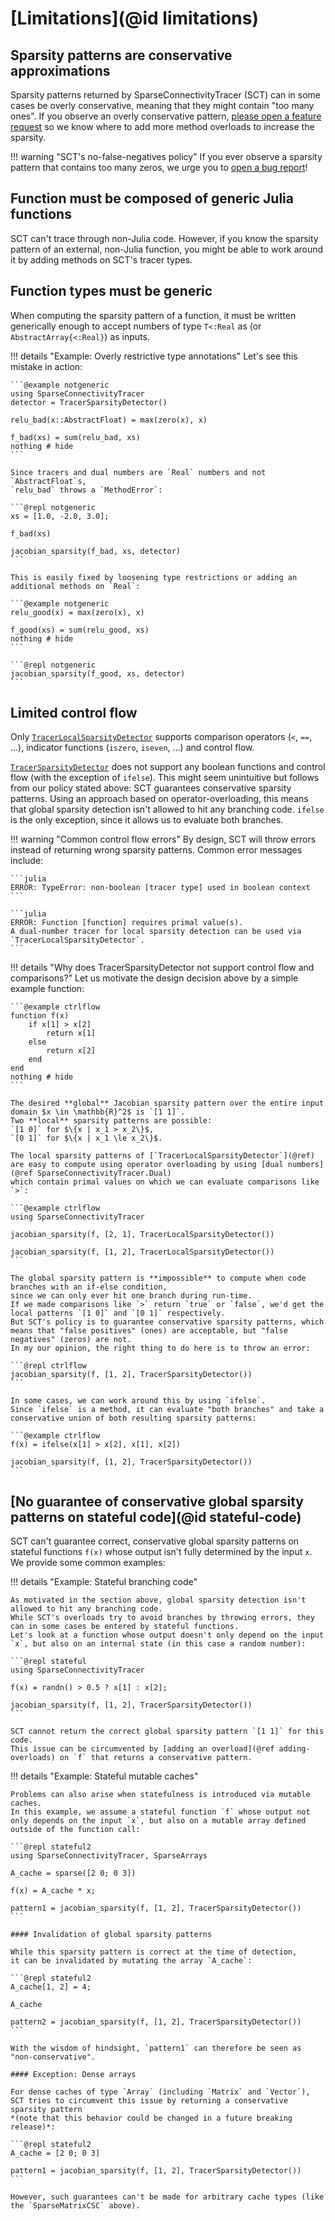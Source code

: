 # [Limitations](@id limitations)

## Sparsity patterns are conservative approximations

Sparsity patterns returned by SparseConnectivityTracer (SCT) can in some cases be overly conservative, meaning that they might contain "too many ones".
If you observe an overly conservative pattern, [please open a feature request](https://github.com/adrhill/SparseConnectivityTracer.jl/issues) so we know where to add more method overloads to increase the sparsity.

!!! warning "SCT's no-false-negatives policy"
    If you ever observe a sparsity pattern that contains too many zeros, we urge you to [open a bug report](https://github.com/adrhill/SparseConnectivityTracer.jl/issues)!

## Function must be composed of generic Julia functions

SCT can't trace through non-Julia code.
However, if you know the sparsity pattern of an external, non-Julia function,
you might be able to work around it by adding methods on SCT's tracer types.

## Function types must be generic

When computing the sparsity pattern of a function,
it must be written generically enough to accept numbers of type `T<:Real` as (or `AbstractArray{<:Real}`) as inputs.

!!! details "Example: Overly restrictive type annotations"
    Let's see this mistake in action:

    ```@example notgeneric
    using SparseConnectivityTracer
    detector = TracerSparsityDetector()

    relu_bad(x::AbstractFloat) = max(zero(x), x)

    f_bad(xs) = sum(relu_bad, xs)
    nothing # hide
    ```

    Since tracers and dual numbers are `Real` numbers and not `AbstractFloat`s,
    `relu_bad` throws a `MethodError`:

    ```@repl notgeneric
    xs = [1.0, -2.0, 3.0];

    f_bad(xs)

    jacobian_sparsity(f_bad, xs, detector)
    ```

    This is easily fixed by loosening type restrictions or adding an additional methods on `Real`:

    ```@example notgeneric
    relu_good(x) = max(zero(x), x)

    f_good(xs) = sum(relu_good, xs)
    nothing # hide
    ```

    ```@repl notgeneric
    jacobian_sparsity(f_good, xs, detector)
    ```

## Limited control flow

Only [`TracerLocalSparsityDetector`](@ref) supports comparison operators (`<`, `==`, ...), indicator functions (`iszero`, `iseven`, ...) and control flow.

[`TracerSparsityDetector`](@ref) does not support any boolean functions and control flow (with the exception of `ifelse`).
This might seem unintuitive but follows from our policy stated above: SCT guarantees conservative sparsity patterns.
Using an approach based on operator-overloading, this means that global sparsity detection isn't allowed to hit any branching code.
`ifelse` is the only exception, since it allows us to evaluate both branches.


!!! warning "Common control flow errors"
    By design, SCT will throw errors instead of returning wrong sparsity patterns. Common error messages include:

    ```julia
    ERROR: TypeError: non-boolean [tracer type] used in boolean context
    ```
    
    ```julia
    ERROR: Function [function] requires primal value(s).
    A dual-number tracer for local sparsity detection can be used via `TracerLocalSparsityDetector`.
    ```

!!! details "Why does TracerSparsityDetector not support control flow and comparisons?"
    Let us motivate the design decision above by a simple example function:

    ```@example ctrlflow
    function f(x)
        if x[1] > x[2]
            return x[1]
        else 
            return x[2]
        end
    end
    nothing # hide
    ```

    The desired **global** Jacobian sparsity pattern over the entire input domain $x \in \mathbb{R}^2$ is `[1 1]`. 
    Two **local** sparsity patterns are possible: 
    `[1 0]` for $\{x | x_1 > x_2\}$,
    `[0 1]` for $\{x | x_1 \le x_2\}$.

    The local sparsity patterns of [`TracerLocalSparsityDetector`](@ref) are easy to compute using operator overloading by using [dual numbers](@ref SparseConnectivityTracer.Dual) 
    which contain primal values on which we can evaluate comparisons like `>`:

    ```@example ctrlflow
    using SparseConnectivityTracer

    jacobian_sparsity(f, [2, 1], TracerLocalSparsityDetector())

    jacobian_sparsity(f, [1, 2], TracerLocalSparsityDetector())
    ```

    The global sparsity pattern is **impossible** to compute when code branches with an if-else condition, 
    since we can only ever hit one branch during run-time. 
    If we made comparisons like `>` return `true` or `false`, we'd get the local patterns `[1 0]` and `[0 1]` respectively. 
    But SCT's policy is to guarantee conservative sparsity patterns, which means that "false positives" (ones) are acceptable, but "false negatives" (zeros) are not.
    In my our opinion, the right thing to do here is to throw an error:

    ```@repl ctrlflow
    jacobian_sparsity(f, [1, 2], TracerSparsityDetector())
    ```

    In some cases, we can work around this by using `ifelse`.
    Since `ifelse` is a method, it can evaluate "both branches" and take a conservative union of both resulting sparsity patterns:

    ```@example ctrlflow
    f(x) = ifelse(x[1] > x[2], x[1], x[2])

    jacobian_sparsity(f, [1, 2], TracerSparsityDetector())
    ```

## [No guarantee of conservative global sparsity patterns on stateful code](@id stateful-code)

SCT can't guarantee correct, conservative global sparsity patterns on stateful functions `f(x)` whose output isn't fully determined by the input `x`.
We provide some common examples:

!!! details "Example: Stateful branching code"

    As motivated in the section above, global sparsity detection isn't allowed to hit any branching code.
    While SCT's overloads try to avoid branches by throwing errors, they can in some cases be entered by stateful functions.
    Let's look at a function whose output doesn't only depend on the input `x`, but also on an internal state (in this case a random number):

    ```@repl stateful
    using SparseConnectivityTracer

    f(x) = randn() > 0.5 ? x[1] : x[2];

    jacobian_sparsity(f, [1, 2], TracerSparsityDetector())
    ```

    SCT cannot return the correct global sparsity pattern `[1 1]` for this code.
    This issue can be circumvented by [adding an overload](@ref adding-overloads) on `f` that returns a conservative pattern.

!!! details "Example: Stateful mutable caches"

    Problems can also arise when statefulness is introduced via mutable caches.
    In this example, we assume a stateful function `f` whose output not only depends on the input `x`, but also on a mutable array defined outside of the function call:

    ```@repl stateful2
    using SparseConnectivityTracer, SparseArrays

    A_cache = sparse([2 0; 0 3])

    f(x) = A_cache * x;

    pattern1 = jacobian_sparsity(f, [1, 2], TracerSparsityDetector())
    ```

    #### Invalidation of global sparsity patterns 

    While this sparsity pattern is correct at the time of detection,
    it can be invalidated by mutating the array `A_cache`:

    ```@repl stateful2
    A_cache[1, 2] = 4;

    A_cache

    pattern2 = jacobian_sparsity(f, [1, 2], TracerSparsityDetector())
    ```

    With the wisdom of hindsight, `pattern1` can therefore be seen as "non-conservative".

    #### Exception: Dense arrays

    For dense caches of type `Array` (including `Matrix` and `Vector`), SCT tries to circumvent this issue by returning a conservative sparsity pattern
    *(note that this behavior could be changed in a future breaking release)*:

    ```@repl stateful2
    A_cache = [2 0; 0 3]

    pattern1 = jacobian_sparsity(f, [1, 2], TracerSparsityDetector())
    ```

    However, such guarantees can't be made for arbitrary cache types (like the `SparseMatrixCSC` above).
    